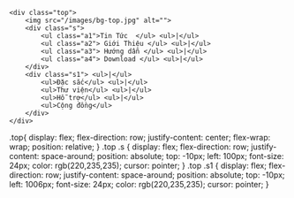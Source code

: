 <!DOCTYPE html>
<html lang="en">
<head>
    <meta charset="UTF-8">
    <meta http-equiv="X-UA-Compatible" content="IE=edge">
    <meta name="viewport" content="width=device-width, initial-scale=1.0">
    <title>Cửu Âm Chân Kinh - GOSU</title>
    <link rel="stylesheet" href="/css/site.css">
</head>
<body>
    
    <div class="top">  
        <img src="/images/bg-top.jpg" alt=""> 
        <div class="s">
            <ul class="a1">Tin Tức  </ul> <ul>|</ul>
            <ul class="a2"> Giới Thiệu </ul> <ul>|</ul>
            <ul class="a3"> Hướng dẫn </ul> <ul>|</ul>
            <ul class="a4"> Download </ul> <ul>|</ul>
        </div>
        <div class="s1"> <ul>|</ul>
            <ul>Đặc sắc</ul> <ul>|</ul>
            <ul>Thư viện</ul> <ul>|</ul>
            <ul>Hỗ trợ</ul> <ul>|</ul>
            <ul>Cộng đồng</ul> 
        </div>
    </div>
</body>
</html>




.top{
    display: flex;
    flex-direction: row;
    justify-content: center;
    flex-wrap: wrap;
    position: relative;
}
.top .s
{
    display: flex;
    flex-direction: row;
    justify-content: space-around;
    position: absolute;
    top: -10px;
    left: 100px;
    font-size: 24px;
    color: rgb(220,235,235);
    cursor: pointer;
}
.top .s1
{
    display: flex;
    flex-direction: row;
    justify-content: space-around;
    position: absolute;
    top: -10px;
    left: 1006px;
    font-size: 24px;
    color: rgb(220,235,235);
    cursor: pointer;
}
